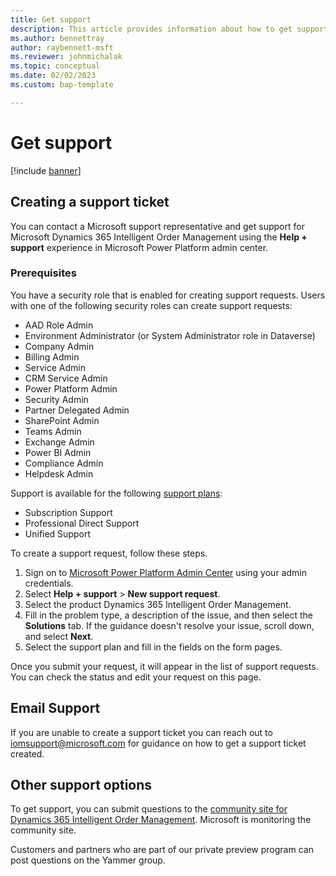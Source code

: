 ```yaml
---
title: Get support
description: This article provides information about how to get support for Dynamics 365 Intelligent Order Management.
ms.author: bennettray
author: raybennett-msft
ms.reviewer: johnmichalak
ms.topic: conceptual
ms.date: 02/02/2023
ms.custom: bap-template

---
```



# Get support

[!include [banner](includes/banner.md)]

## Creating a support ticket

You can contact a Microsoft support representative and get support for Microsoft Dynamics 365 Intelligent Order Management using the **Help + support** experience in Microsoft Power Platform admin center.

### Prerequisites

You have a security role that is enabled for creating support requests. Users with one of the following security roles can create support requests:

*	AAD Role Admin
*	Environment Administrator (or System Administrator role in Dataverse)
*	Company Admin
*	Billing Admin
*	Service Admin
*	CRM Service Admin
*	Power Platform Admin
*	Security Admin
*	Partner Delegated Admin
*	SharePoint Admin
*	Teams Admin
*	Exchange Admin
*	Power BI Admin
*	Compliance Admin
*	Helpdesk Admin

Support is available for the following [support plans](https://www.microsoft.com/dynamics365/support):

*	Subscription Support
*	Professional Direct Support
*	Unified Support

To create a support request, follow these steps.

1. Sign on to [Microsoft Power Platform Admin Center](https://admin.powerplatform.microsoft.com) using your admin credentials.
1. Select **Help + support** > **New support request**.
1. Select the product Dynamics 365 Intelligent Order Management. 
1. Fill in the problem type, a description of the issue, and then select the **Solutions** tab. If the guidance doesn't resolve your issue, scroll down, and select **Next**.
1. Select the support plan and fill in the fields on the form pages.

 
Once you submit your request, it will appear in the list of support requests. You can check the status and edit your request on this page.

## Email Support
If you are unable to create a support ticket you can reach out to <iomsupport@microsoft.com> for guidance on how to get a support ticket created.
 
## Other support options

To get support, you can submit questions to the [community site for Dynamics 365 Intelligent Order Management](https://community.dynamics.com/365/dynamics-365-intelligent-order-management). Microsoft is monitoring the community site. 

Customers and partners who are part of our private preview program can post questions on the Yammer group. 
